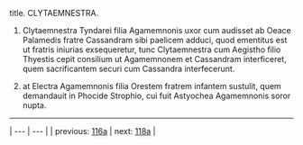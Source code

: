 title. CLYTAEMNESTRA.



1. Clytaemnestra Tyndarei filia Agamemnonis uxor cum audisset ab Oeace Palamedis fratre Cassandram sibi paelicem adduci, quod ementitus est ut fratris iniurias exsequeretur, tunc Clytaemnestra cum Aegistho filio Thyestis cepit consilium ut Agamemnonem et Cassandram interficeret, quem sacrificantem securi cum Cassandra interfecerunt.



2. at Electra Agamemnonis filia Orestem fratrem infantem sustulit, quem demandauit in Phocide Strophio, cui fuit Astyochea Agamemnonis soror nupta.



---

| --- | --- |
| previous: [116a](../116a/) | next: [118a](../118a/) |